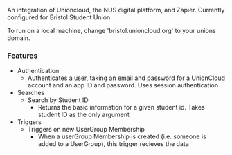 An integration of Unioncloud, the NUS digital platform, and Zapier. Currently configured for Bristol Student Union.

To run on a local machine, change 'bristol.unioncloud.org' to your unions domain.

<b><h3>Features</h3></b>

<ul>
  <li>Authentication
    <ul>
      <li>Authenticates a user, taking an email and password for a UnionCloud account and an app ID and password. Uses session authentication</li>
    </ul>
  </li>
  <li>Searches
    <ul>
      <li>Search by Student ID
        <ul>
          <li>Returns the basic information for a given student id. Takes student ID as the only argument</li>
        </ul>  
      </li>
    </ul>  
  </li>
  <li>Triggers
    <ul>
      <li>Triggers on new UserGroup Membership
        <ul>
          <li>When a userGroup Membership is created (i.e. someone is added to a UserGroup), this trigger recieves the data</li>
        </ul>  
      </li>
    </ul>  
  </li>
</ul>
